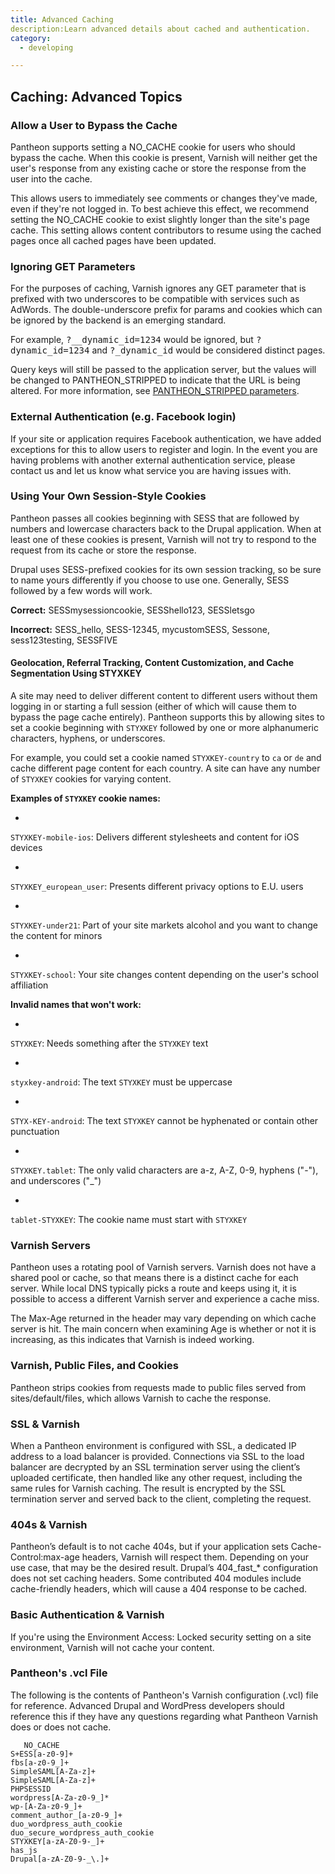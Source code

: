 ```yaml
---
title: Advanced Caching
description:Learn advanced details about cached and authentication.
category:
  - developing

---
```


## Caching: Advanced Topics

### Allow a User to Bypass the Cache

Pantheon supports setting a NO\_CACHE cookie for users who should bypass the cache. When this cookie is present, Varnish will neither get the user's response from any existing cache or store the response from the user into the cache.

This allows users to immediately see comments or changes they've made, even if they're not logged in. To best achieve this effect, we recommend setting the NO\_CACHE cookie to exist slightly longer than the site's page cache. This setting allows content contributors to resume using the cached pages once all cached pages have been updated.


<!-- (Feature in development, not ready yet) <h3 id="selective_cache_clear">Selective Clearing of the Cache</h3>

<p>Pantheon supports the ability for Drupal sites to clear specific pages in the Varnish cache programmatically using the <code>pantheon_api_flush_caches_shutdown()</code> function. To use this function, you must be running the Pantheon API module in Drupal and you need to programmatically call the function <code>pantheon_api_flush_caches_shutdown($hostnames, $paths)</code> which takes an array of <code>$hostnames</code> and an array of <code>$paths</code> to clear as part of a shutdown function which runs at the end of the page load.</p> -->

### Ignoring GET Parameters

For the purposes of caching, Varnish ignores any GET parameter that is prefixed with two underscores to be compatible with services such as AdWords. The double-underscore prefix for params and cookies which can be ignored by the backend is an emerging standard.

For example, <tt>?__dynamic_id=1234</tt> would be ignored, but <tt>?dynamic_id=1234</tt> and <tt>?_dynamic_id</tt> would be considered distinct pages.

Query keys will still be passed to the application server, but the values will be changed to PANTHEON\_STRIPPED to indicate that the URL is being altered. For more information, see [PANTHEON\_STRIPPED parameters](/docs/articles/architecture/edge/pantheon_stripped-get-parameter-values).

### External Authentication (e.g. Facebook login)

If your site or application requires Facebook authentication, we have added exceptions for this to allow users to register and login. In the event you are having problems with another external authentication service, please contact us and let us know what service you are having issues with.

### Using Your Own Session-Style Cookies

Pantheon passes all cookies beginning with SESS that are followed by numbers and lowercase characters back to the Drupal application. When at least one of these cookies is present, Varnish will not try to respond to the request from its cache or store the response.

Drupal uses SESS-prefixed cookies for its own session tracking, so be sure to name yours differently if you choose to use one. Generally, SESS followed by a few words will work.

**Correct:** SESSmysessioncookie, SESShello123, SESSletsgo

**Incorrect:** SESS\_hello, SESS-12345, mycustomSESS, Sessone, sess123testing, SESSFIVE

#### Geolocation, Referral Tracking, Content Customization, and Cache Segmentation Using STYXKEY

A site may need to deliver different content to different users without them logging in or starting a full session (either of which will cause them to bypass the page cache entirely). Pantheon supports this by allowing sites to set a cookie beginning with `STYXKEY` followed by one or more alphanumeric characters, hyphens, or underscores.

For example, you could set a cookie named `STYXKEY-country` to `ca` or `de` and cache different page content for each country. A site can have any number of `STYXKEY` cookies for varying content. 

**Examples of `STYXKEY` cookie names:**

-

`STYXKEY-mobile-ios`: Delivers different stylesheets and content for iOS devices

-

`STYXKEY_european_user`: Presents different privacy options to E.U. users

-

`STYXKEY-under21`: Part of your site markets alcohol and you want to change the content for minors

-

`STYXKEY-school`: Your site changes content depending on the user's school affiliation

**Invalid names that won't work:**

-

`STYXKEY`: Needs something after the `STYXKEY` text

-

`styxkey-android`: The text `STYXKEY` must be uppercase

-

`STYX-KEY-android`: The text `STYXKEY` cannot be hyphenated or contain other punctuation

-

`STYXKEY.tablet`: The only valid characters are a-z, A-Z, 0-9, hyphens ("-"), and underscores ("\_")

-

`tablet-STYXKEY`: The cookie name must start with `STYXKEY`

### Varnish Servers

Pantheon uses a rotating pool of Varnish servers. Varnish does not have a shared pool or cache, so that means there is a distinct cache for each server. While local DNS typically picks a route and keeps using it, it is possible to access a different Varnish server and experience a cache miss.

The Max-Age returned in the header may vary depending on which cache server is hit. The main concern when examining Age is whether or not it is increasing, as this indicates that Varnish is indeed working.

### Varnish, Public Files, and Cookies

Pantheon strips cookies from requests made to public files served from sites/default/files, which allows Varnish to cache the response.

### SSL & Varnish

When a Pantheon environment is configured with SSL, a dedicated IP address to a load balancer is provided. Connections via SSL to the load balancer are decrypted by an SSL termination server using the client’s uploaded certificate, then handled like any other request, including the same rules for Varnish caching. The result is encrypted by the SSL termination server and served back to the client, completing the request.

### 404s & Varnish

Pantheon’s default is to not cache 404s, but if your application sets Cache-Control:max-age headers, Varnish will respect them. Depending on your use case, that may be the desired result. Drupal’s 404\_fast\_\* configuration does not set caching headers. Some contributed 404 modules include cache-friendly headers, which will cause a 404 response to be cached.

### Basic Authentication & Varnish

If you're using the Environment Access: Locked security setting on a site environment, Varnish will not cache your content.

### Pantheon's .vcl File

The following is the contents of Pantheon's Varnish configuration (.vcl) file for reference. Advanced Drupal and WordPress developers should reference this if they have any questions regarding what Pantheon Varnish does or does not cache.

    ​   NO_CACHE
    S+ESS[a-z0-9]+
    fbs[a-z0-9_]+
    SimpleSAML[A-Za-z]+
    SimpleSAML[A-Za-z]+
    PHPSESSID
    wordpress[A-Za-z0-9_]*
    wp-[A-Za-z0-9_]+
    comment_author_[a-z0-9_]+
    duo_wordpress_auth_cookie
    duo_secure_wordpress_auth_cookie
    STYXKEY[a-zA-Z0-9-_]+
    has_js
    Drupal[a-zA-Z0-9-_\.]+
